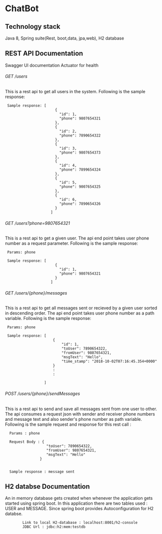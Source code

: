 # ChatBot
## Technology stack
Java 8,
Spring suite(Rest, boot,data, jpa,web),
H2 database

## REST API Documentation
Swagger UI documentation
Actuator for health

###### GET /users
This is a rest api to get all users in the system. Following is the sample response: 


     Sample response: [
                           {
                             "id": 1,
                             "phone": 9807654321
                           },
                           {
                             "id": 2,
                             "phone": 7890654322
                           },
                           {
                             "id": 3,
                             "phone": 9807654373
                           },
                           {
                             "id": 4,
                             "phone": 7899654324
                           },
                           {
                             "id": 5,
                             "phone": 9007654325
                           },
                           {
                             "id": 6,
                             "phone": 7890654326
                           }
                         ]

###### GET /users?phone=9807654321
This is a rest api to get a given user. The api end point takes user phone number as a request parameter. Following is the sample response: 

     Params: phone

     Sample response: [
                           {
                             "id": 1,
                             "phone": 9807654321
                           }
                         ]

###### GET /users/{phone}/messages
This is a rest api to get all messages sent or recieved by a given user sorted in descending order. The api end point takes  user phone number as a path variable. Following is the sample response: 

     Params: phone

     Sample response: [
                          {
                              "id": 1,
                              "toUser": 7890654322,
                              "fromUser": 9807654321,
                              "msgText": "Hello",
                              "time_stamp": "2018-10-02T07:16:45.354+0000"
                          }
                          :
                          :

                      ]

###### POST /users/{phone}/sendMessages
 This is a rest api to send and save all messages sent from one user to other. The api consumes a request json with sender and receiver phone numbers and message text and also sender's phone number as path variable. Following is the sample request and response for this rest call : 

      Params : phone
      
      Request Body : {
                       "toUser": 7890654322,
                       "fromUser": 9807654321,
                       "msgText": "Hello"
                    }


      Sample response : message sent

## H2 databse Documentation
An in memory database gets created when whenever the application gets started using spring boot. In this application there are two tables used : USER and MESSAGE. Since spring boot provides Autoconfiguration for H2 databse. 

            Link to local H2-database : localhost:8001/h2-console
            JDBC Url : jdbc:h2:mem:testdb
            
